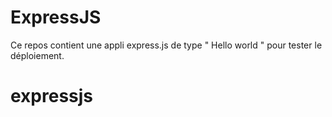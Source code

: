 # ExpressJS

Ce repos contient une appli express.js de type " Hello world " pour tester le déploiement.
# expressjs
